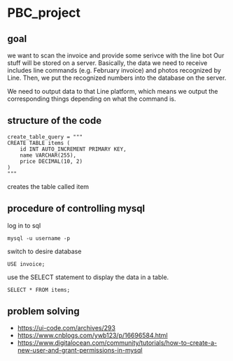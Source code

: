 # PBC_project

## goal 
we want to scan the invoice and provide some serivce with the line bot 
Our stuff will be stored on a server. Basically, the data we need to receive includes line commands (e.g. February invoice) and photos recognized by Line. Then, we put the recognized numbers into the database on the server.

We need to output data to that Line platform, which means we output the corresponding things depending on what the command is.

## structure of the code 
```
create_table_query = """
CREATE TABLE items (
    id INT AUTO_INCREMENT PRIMARY KEY,
    name VARCHAR(255),
    price DECIMAL(10, 2)
)
"""
``` 
creates the table called item 

## procedure of controlling mysql 
log in to sql 
```
mysql -u username -p
```
switch to desire database 
```
USE invoice;
```
use the SELECT statement to display the data in a table.
```
SELECT * FROM items;
```

## problem solving 
- https://ui-code.com/archives/293
- https://www.cnblogs.com/ywb123/p/16696584.html
- https://www.digitalocean.com/community/tutorials/how-to-create-a-new-user-and-grant-permissions-in-mysql
